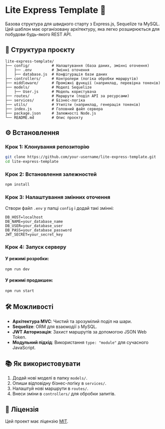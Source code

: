 
# Lite Express Template 🚀

Базова структура для швидкого старту з Express.js, Sequelize та MySQL. Цей шаблон має організовану архітектуру, яка легко розширюється для побудови будь-якого REST API.

## 📂 Структура проєкту
```
lite-express-template/
├── config/          # Налаштування (база даних, змінні оточення)
│   ├── .env         # Змінні оточення
│   ├── database.js  # Конфігурація бази даних
├── controllers/     # Контролери (логіка обробки маршрутів)
├── middleware/      # Проміжні функції (наприклад, перевірка токенів)
├── models/          # Моделі Sequelize
│   ├── User.js      # Модель користувача
├── routes/          # Маршрути (поділ API за ресурсами)
├── services/        # Бізнес-логіка
├── utils/           # Утиліти (наприклад, генерація токенів)
├── index.js         # Головний файл сервера
├── package.json     # Залежності Node.js
└── README.md        # Опис проєкту
```

## ⚙️ Встановлення

### Крок 1: Клонування репозиторію
```bash
git clone https://github.com/your-username/lite-express-template.git
cd lite-express-template
```

### Крок 2: Встановлення залежностей
```bash
npm install
```

### Крок 3: Налаштування змінних оточення
Створи файл `.env` у папці `config` і додай такі змінні:
```
DB_HOST=localhost
DB_NAME=your_database_name
DB_USER=your_database_user
DB_PASS=your_database_password
JWT_SECRET=your_secret_key
```

### Крок 4: Запуск серверу
#### У режимі розробки:
```bash
npm run dev
```

#### У режимі продакшен:
```bash
npm run start
```

## 🛠️ Можливості
- **Архітектура MVC**: Чистий та зрозумілий поділ на шари.
- **Sequelize**: ORM для взаємодії з MySQL.
- **JWT Авторизація**: Захист маршрутів за допомогою JSON Web Token.
- **Модульний підхід**: Використання `type: "module"` для сучасного JavaScript.

## 📚 Як використовувати
1. Додай нові моделі в папку `models/`.
2. Опиши відповідну бізнес-логіку в `services/`.
3. Налаштуй нові маршрути в `routes/`.
4. Внеси зміни в `controllers/` для обробки запитів.

## 📜 Ліцензія
Цей проект має ліцензію [MIT](LICENSE).
